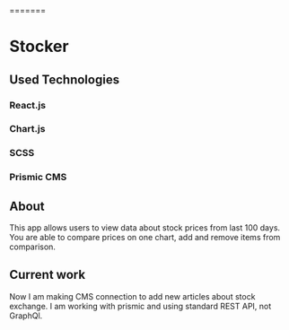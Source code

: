 =======

# Stocker

## Used Technologies

### React.js

### Chart.js

### SCSS

### Prismic CMS

## About

This app allows users to view data about stock prices from last 100 days. You are able to compare prices on one chart, add and remove items from comparison.

## Current work

Now I am making CMS connection to add new articles about stock exchange. I am working with prismic and using standard REST API, not GraphQl.
